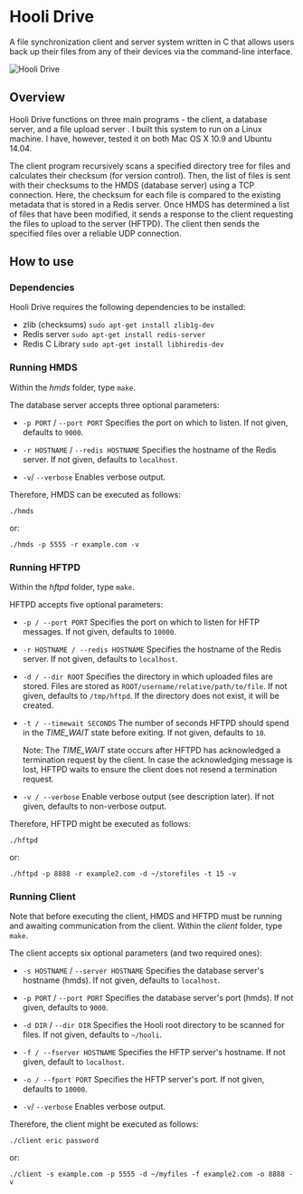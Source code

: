 # Hooli Drive
A file synchronization client and server system written in C that allows users back up their files from any
of their devices via the command-line interface.

![Hooli Drive](https://ericbachmeier5.github.io/assets/css/images/hooli_thumb.jpg)

## Overview
Hooli Drive functions on three main programs - the client, a database server, and a file upload server . I built this system to run on a Linux machine. I have, however, tested it on both Mac OS X 10.9 and Ubuntu 14.04.

The client program recursively scans a specified directory tree for files and calculates their checksum (for version control). Then,
the list of files is sent with their checksums to the HMDS (database server) using a TCP connection. Here, the checksum for each file is compared to the existing metadata that is stored in a Redis server. Once HMDS has determined a list of files that have been modified, it sends a response to the client requesting the files to upload to the server (HFTPD). The client then sends the specified files over a reliable UDP connection.

## How to use
### Dependencies
Hooli Drive requires the following dependencies to be installed:
* zlib (checksums) `sudo apt-get install zlib1g-dev`
* Redis server `sudo apt-get install redis-server`
* Redis C Library `sudo apt-get install libhiredis-dev`

### Running HMDS
Within the *hmds* folder, type `make`.

The database server accepts three optional parameters:

* `-p PORT` / `--port PORT`
  Specifies the port on which to listen. If not given, defaults to `9000`.

* `-r HOSTNAME` / `--redis HOSTNAME`
  Specifies the hostname of the Redis server. If not given, defaults to `localhost`.

* `-v`/ `--verbose`
  Enables verbose output.

Therefore, HMDS can be executed as follows:

`./hmds`

or:

`./hmds -p 5555 -r example.com -v`

### Running HFTPD
Within the *hftpd* folder, type `make`.

HFTPD accepts five optional parameters:
* `-p / --port PORT`
  Specifies the port on which to listen for HFTP messages. If not given, defaults to `10000`.

* `-r HOSTNAME / --redis HOSTNAME`
  Specifies the hostname of the Redis server. If not given, defaults to `localhost`.

* `-d / --dir ROOT`
  Specifies the directory in which uploaded files are stored.  Files are stored as `ROOT/username/relative/path/to/file`.
  If not given, defaults to `/tmp/hftpd`. If the directory does not exist, it will be created.

* `-t / --timewait SECONDS`
  The number of seconds HFTPD should spend in the *TIME_WAIT* state before exiting. If not given, defaults to `10`.

  Note: The *TIME_WAIT* state occurs after HFTPD has acknowledged a termination request by the client. In case the acknowledging message is lost, HFTPD waits to ensure the client does not resend a termination request.

* `-v / --verbose`
  Enable verbose output (see description later).  If not given, defaults to non-verbose output.

Therefore, HFTPD might be executed as follows:

`./hftpd`

or:

`./hftpd -p 8888 -r example2.com -d ~/storefiles -t 15 -v`

### Running Client
Note that before executing the client, HMDS and HFTPD must be running and awaiting communication from the client.
Within the *client* folder, type `make`.

The client accepts six optional parameters (and two required ones):
* `-s HOSTNAME` / `--server HOSTNAME`
  Specifies the database server's hostname (hmds). If not given, defaults to `localhost`.

* `-p PORT` / `--port PORT`
  Specifies the database server's port (hmds). If not given, defaults to `9000`.

* `-d DIR` / `--dir DIR`
  Specifies the Hooli root directory to be scanned for files. If not given, defaults to `~/hooli`.

* `-f / --fserver HOSTNAME`
  Specifies the HFTP server's hostname. If not given, default to `localhost`.

* `-o / --fport PORT`
  Specifies the HFTP server's port. If not given, defaults to `10000`.

* `-v`/ `--verbose`
  Enables verbose output.

Therefore, the client might be executed as follows:

`./client eric password`

or:

`./client -s example.com -p 5555 -d ~/myfiles -f example2.com -o 8888 -v`

